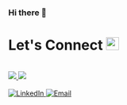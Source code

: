 ### Hi there 👋

<!--
**prashantmi/prashantmi** is a ✨ _special_ ✨ repository because its `README.md` (this file) appears on your GitHub profile.

Here are some ideas to get you started:

- 🔭 I’m currently working on ...
- 🌱 I’m currently learning ...
- 👯 I’m looking to collaborate on ...
- 🤔 I’m looking for help with ...
- 💬 Ask me about ...
- 📫 How to reach me: ...
- 😄 Pronouns: ...
- ⚡ Fun fact: ...
-->

<!--
![](https://komarev.com/ghpvc/?username=prashantmi&color=blue)
-->

# Let's Connect <img src="https://github.com/prashantmi/elpriyanshu/blob/main/resources/Hi.gif" width="26px">


<br>

<a href="https://github.com/elpriyanshu">
  <img src="https://github-readme-stats.vercel.app/api?username=elpriyanshu&show_icons=true&theme=radical" />
</a>

<a href="#">
</a>

<!--
- Customizing stats card

![Prashant's GitHub stats](https://github-readme-stats.vercel.app/api/?username=prashantmi&show_icons=true&title_color=fff&icon_color=79ff97&text_color=9f9f9f&bg_color=151515)

- Gradient

![Prashantmi's GitHub stats](https://github-readme-stats.vercel.app/api?username=prashantmi&show_icons=true&bg_color=30,e96443,904e95&title_color=fff&text_color=fff)

<a href="https://github.com/prashantmi">
 <img align="center" src="https://github-readme-stats.vercel.app/api?username=prashantmi&show_icons=true&theme=dark&line_height=27" alt="Prashant's github stats"/>
</a>
-->


<a href="https://github.com/elpriyanshu">
  <img src="https://github-readme-stats.vercel.app/api/top-langs/?username=elpriyanshu&layout=compact&theme=radical&hide_langs_below=1" />
</a>

<!--
<a href="https://github.com/elpriyanshu">
  <img align="center" src="https://github-readme-stats.vercel.app/api/top-langs/?username=prashantmi&theme=dark&hide_langs_below=1" />
</a>
-->

<br>
<br>


<a target="_blank" href="https://www.linkedin.com/in/priyanshu-mishra1/" target="_blank">
<img alt="LinkedIn" src="https://img.shields.io/badge/LinkedIn-0077B5?style=for-the-badge&logo=linkedin&logoColor=white" />
</a>

<a target="_blank" href="mailto:priyanshumindia@gmail.com" target="_blank">
<img alt="Email" src="https://img.shields.io/badge/Gmail-D14836?style=for-the-badge&logo=gmail&logoColor=white" />
</a>

<!--
**elpriyanshu1/elpriyanshu1** is a ✨ _special_ ✨ repository because its `README.md` (this file) appears on your GitHub profile.

Here are some ideas to get you started:

- 🔭 I’m currently working on ...
- 🌱 I’m currently learning ...
- 👯 I’m looking to collaborate on ...
- 🤔 I’m looking for help with ...
- 💬 Ask me about ...
- 📫 How to reach me: ...
- 😄 Pronouns: ...
- ⚡ Fun fact: ...
-->
